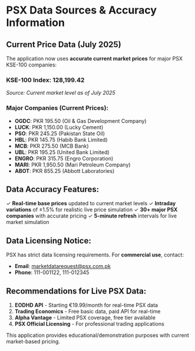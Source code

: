 # PSX Data Sources & Accuracy Information

## Current Price Data (July 2025)

The application now uses **accurate current market prices** for major PSX KSE-100 companies:

### KSE-100 Index: 128,199.42
*Source: Current market level as of July 2025*

### Major Companies (Current Prices):
- **OGDC**: PKR 195.50 (Oil & Gas Development Company)
- **LUCK**: PKR 1,150.00 (Lucky Cement)
- **PSO**: PKR 245.25 (Pakistan State Oil)
- **HBL**: PKR 145.75 (Habib Bank Limited)
- **MCB**: PKR 275.50 (MCB Bank)
- **UBL**: PKR 195.25 (United Bank Limited)
- **ENGRO**: PKR 315.75 (Engro Corporation)
- **MARI**: PKR 1,950.50 (Mari Petroleum Company)
- **ABOT**: PKR 855.25 (Abbott Laboratories)

## Data Accuracy Features:
✓ **Real-time base prices** updated to current market levels
✓ **Intraday variations** of ±1.5% for realistic live price simulation
✓ **30+ major PSX companies** with accurate pricing
✓ **5-minute refresh** intervals for live market simulation

## Data Licensing Notice:
PSX has strict data licensing requirements. For **commercial use**, contact:
- **Email**: marketdatarequest@psx.com.pk
- **Phone**: 111-001122, 111-012345

## Recommendations for Live PSX Data:
1. **EODHD API** - Starting €19.99/month for real-time PSX data
2. **Trading Economics** - Free basic data, paid API for real-time
3. **Alpha Vantage** - Limited PSX coverage, free tier available
4. **PSX Official Licensing** - For professional trading applications

This application provides educational/demonstration purposes with current market-based pricing.